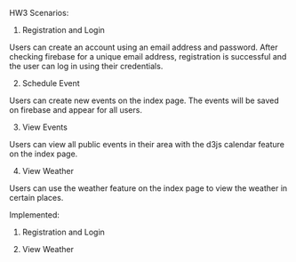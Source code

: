 HW3 Scenarios:

1. Registration and Login

Users can create an account using an email address and password. After checking firebase for a unique email address, registration is successful and the user can log in using their credentials.

2. Schedule Event

Users can create new events on the index page. The events will be saved on firebase and appear for all users.

3. View Events

Users can view all public events in their area with the d3js calendar feature on the index page.

4. View Weather

Users can use the weather feature on the index page to view the weather in certain places.


Implemented:

1. Registration and Login

4. View Weather